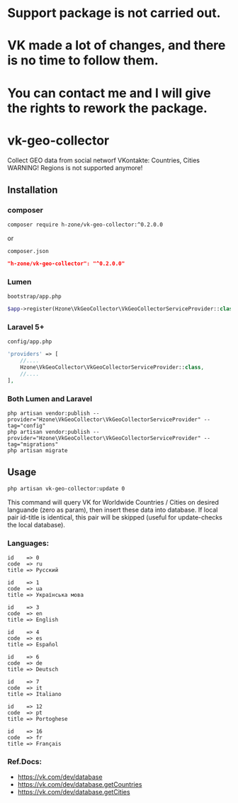 # Support package is not carried out.
# VK made a lot of changes, and there is no time to follow them.
# You can contact me and I will give the rights to rework the package.

# vk-geo-collector

Collect GEO data from social networf VKontakte: Countries, Cities<br>
WARNING! Regions is not supported anymore!

## Installation

### composer

```bash
composer require h-zone/vk-geo-collector:^0.2.0.0
```

or

`composer.json`
```json
"h-zone/vk-geo-collector": "^0.2.0.0"
```

### Lumen

`bootstrap/app.php`
```php
$app->register(Hzone\VkGeoCollector\VkGeoCollectorServiceProvider::class);
```

### Laravel 5+

`config/app.php`
```php
'providers' => [
    //....
    Hzone\VkGeoCollector\VkGeoCollectorServiceProvider::class,
    //....
],
```

### Both Lumen and Laravel
```
php artisan vendor:publish --provider="Hzone\VkGeoCollector\VkGeoCollectorServiceProvider" --tag="config"
php artisan vendor:publish --provider="Hzone\VkGeoCollector\VkGeoCollectorServiceProvider" --tag="migrations"
php artisan migrate
```

## Usage
```sh
php artisan vk-geo-collector:update 0
```
This command will query VK for Worldwide Countries / Cities on desired languande (zero as param), then insert these data into database.
If local pair id-title is identical, this pair will be skipped (useful for update-checks the local database).

### Languages:

	id    => 0
	code  => ru
	title => Русский

	id    => 1
	code  => ua
	title => Українська мова

	id    => 3
	code  => en
	title => English

	id    => 4
	code  => es
	title => Español

	id    => 6
	code  => de
	title => Deutsch

	id    => 7
	code  => it
	title => Italiano

	id    => 12
	code  => pt
	title => Portoghese

	id    => 16
	code  => fr
	title => Français

### Ref.Docs:

* https://vk.com/dev/database
* https://vk.com/dev/database.getCountries
* https://vk.com/dev/database.getCities

